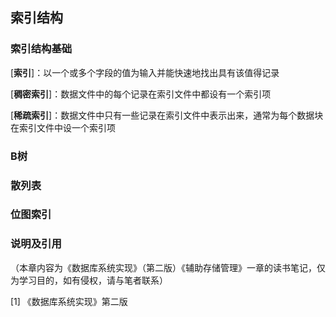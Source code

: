 ## 索引结构

### 索引结构基础

[**索引**]：以一个或多个字段的值为输入并能快速地找出具有该值得记录

[**稠密索引**]：数据文件中的每个记录在索引文件中都设有一个索引项

[**稀疏索引**]：数据文件中只有一些记录在索引文件中表示出来，通常为每个数据块在索引文件中设一个索引项



### B树

### 散列表

### 位图索引

### 说明及引用

（本章内容为《数据库系统实现》（第二版）《辅助存储管理》一章的读书笔记，仅为学习目的，如有侵权，请与笔者联系）

[1] 《数据库系统实现》第二版 
